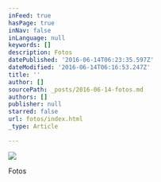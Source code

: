 ```yaml
---
inFeed: true
hasPage: true
inNav: false
inLanguage: null
keywords: []
description: Fotos
datePublished: '2016-06-14T06:23:35.597Z'
dateModified: '2016-06-14T06:16:53.247Z'
title: ''
author: []
sourcePath: _posts/2016-06-14-fotos.md
authors: []
publisher: null
starred: false
url: fotos/index.html
_type: Article

---
```

![](https://the-grid-user-content.s3-us-west-2.amazonaws.com/004c1b80-939d-4c0c-929e-0757c6bcbfd0.jpg)

Fotos